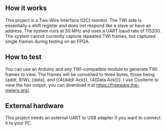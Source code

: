 <!---

This file is used to generate your project datasheet. Please fill in the information below and delete any unused
sections.

You can also include images in this folder and reference them in the markdown. Each image must be less than
512 kb in size, and the combined size of all images must be less than 1 MB.
-->

## How it works

This project is a Two-Wire Interface (I2C) monitor. The TWI side is essentially a shift register and does not respond like a slave or have an address. The system runs at 50 MHz and uses a UART baud rate of 115200. The system cannot currently capture repeated TWI frames, but captured single frames during  testing on an FPGA.

## How to test

You can use an Arduino and any TWI-compatible module to generate TWI frames to view. The frames will be converted to three bytes, those being {addr, R/W}, {data}, and {{4{Addr Ack}}, {4{Data Ack}}}. I use Coolterm to view the hex output, you can download it at https://freeware.the-meiers.org/.

## External hardware

This project needs an external UART to USB adapter if you want to connect it to your PC.
